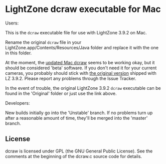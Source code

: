 # LightZone dcraw executable for Mac

Users:

This is the `dcraw` executable file for use with
LightZone 3.9.2 on Mac.

Rename the original `dcraw` file in your
LightZone.app/Contents/Resources/Java folder
and replace it with the one in this folder.

At the moment, the
[updated Mac dcraw](https://github.com/Doug-Pardee/LightZombie/raw/master/Mac/dcraw)
seems to be working okay,
but it should be considered 'beta' software.
If you don't need it for your current cameras,
you probably should stick with
[the original version](https://github.com/Doug-Pardee/LightZombie/raw/master/dcraw/Mac/Original/dcraw)
shipped with LZ 3.9.2.
Please report any problems through the Issue Tracker.

In the event of trouble,
the original LightZone 3.9.2 `dcraw` executable
can be found in the 'Original' folder
or just use the link above.

Developers:

New builds initially go into the 'Unstable' branch.
If no problems turn up after a reasonable amount of time,
they'll be merged into the 'master' branch.

## License

dcraw is licensed under GPL (the GNU General Public License).
See the comments at the beginning of the dcraw.c source code for details.
